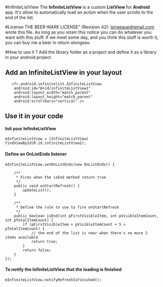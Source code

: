 #InfiniteListView
The **InfiniteListView** is a custom **ListView** for **Android** app.
It's allow to automatically load an action when the user scrolls to the end of the list.

#License
	THE BEER-WARE LICENSE" (Revision 42):
	<longeaue@gmail.com> wrote this file. As long as you retain this notice you
	can do whatever you want with this stuff. If we meet some day, and you think
	this stuff is worth it, you can buy me a beer in return 
	elongeau

#How to use it ?
Add the library folder as a project and define it as a library in your android project

## Add an InfiniteListView in your layout

       <fr.android.infinitelist.InfiniteListView
        android:id="@+id/infiniteListView1"
        android:layout_width="match_parent"
        android:layout_height="match_parent"
        android:scrollbars="vertical" />


## Use it in your code
#### Init your InfiniteListView 
	mInfiniteListView = (InfiniteListView) findViewById(R.id.infiniteListView1);


#### Define an OnListEnds listener 
	mInfiniteListView.setOnListEnds(new OnListEnds() {

		/**
		 * Fires when the isEnd method return true
		 */
		public void onStartRefresh() {
			updateList();
		}

		/**
		 * Define the rule to use to fire onStartRefresh
		 */
		public boolean isEnd(int pFirstVisibleItem, int pVisibleItemCount, int pTotalItemCount) {
			if (pFirstVisibleItem + pVisibleItemCount + 5 > pTotalItemCount) {
				// the end of the list is near when there's no more 2 items available
				return true;
			}
			return false;
		}
	});

#### To notify the InfiniteListView that the loading is finished
	mInfiniteListView.notifyRefreshIsFinished();
